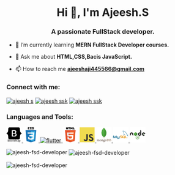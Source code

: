 <h1 align="center">Hi 👋, I'm Ajeesh.S</h1>
<h3 align="center">A passionate FullStack developer.</h3>

- 🌱 I’m currently learning **MERN FullStack Developer courses.**

- 💬 Ask me about **HTML,CSS,Bacis JavaScript.**

- 📫 How to reach me **ajeeshaji445566@gmail.com**

<h3 align="left">Connect with me:</h3>
<p align="left">
<a href="https://linkedin.com/in/ajeesh s" target="blank"><img align="center" src="https://raw.githubusercontent.com/rahuldkjain/github-profile-readme-generator/master/src/images/icons/Social/linked-in-alt.svg" alt="ajeesh s" height="30" width="40" /></a>
<a href="https://fb.com/ajeesh ssk" target="blank"><img align="center" src="https://raw.githubusercontent.com/rahuldkjain/github-profile-readme-generator/master/src/images/icons/Social/facebook.svg" alt="ajeesh ssk" height="30" width="40" /></a>
<a href="https://instagram.com/ajeesh ssk" target="blank"><img align="center" src="https://raw.githubusercontent.com/rahuldkjain/github-profile-readme-generator/master/src/images/icons/Social/instagram.svg" alt="ajeesh ssk" height="30" width="40" /></a>
</p>

<h3 align="left">Languages and Tools:</h3>
<p align="left"> <a href="https://getbootstrap.com" target="_blank" rel="noreferrer"> <img src="https://raw.githubusercontent.com/devicons/devicon/master/icons/bootstrap/bootstrap-plain-wordmark.svg" alt="bootstrap" width="40" height="40"/> </a> <a href="https://www.w3schools.com/css/" target="_blank" rel="noreferrer"> <img src="https://raw.githubusercontent.com/devicons/devicon/master/icons/css3/css3-original-wordmark.svg" alt="css3" width="40" height="40"/> </a> <a href="https://flutter.dev" target="_blank" rel="noreferrer"> <img src="https://www.vectorlogo.zone/logos/flutterio/flutterio-icon.svg" alt="flutter" width="40" height="40"/> </a> <a href="https://www.w3.org/html/" target="_blank" rel="noreferrer"> <img src="https://raw.githubusercontent.com/devicons/devicon/master/icons/html5/html5-original-wordmark.svg" alt="html5" width="40" height="40"/> </a> <a href="https://developer.mozilla.org/en-US/docs/Web/JavaScript" target="_blank" rel="noreferrer"> <img src="https://raw.githubusercontent.com/devicons/devicon/master/icons/javascript/javascript-original.svg" alt="javascript" width="40" height="40"/> </a> <a href="https://www.mongodb.com/" target="_blank" rel="noreferrer"> <img src="https://raw.githubusercontent.com/devicons/devicon/master/icons/mongodb/mongodb-original-wordmark.svg" alt="mongodb" width="40" height="40"/> </a> <a href="https://www.mysql.com/" target="_blank" rel="noreferrer"> <img src="https://raw.githubusercontent.com/devicons/devicon/master/icons/mysql/mysql-original-wordmark.svg" alt="mysql" width="40" height="40"/> </a> <a href="https://nodejs.org" target="_blank" rel="noreferrer"> <img src="https://raw.githubusercontent.com/devicons/devicon/master/icons/nodejs/nodejs-original-wordmark.svg" alt="nodejs" width="40" height="40"/> </a> </p>

<p><img align="left" src="https://github-readme-stats.vercel.app/api/top-langs?username=ajeesh-fsd-developer&show_icons=true&locale=en&layout=compact" alt="ajeesh-fsd-developer" /></p>

<p>&nbsp;<img align="center" src="https://github-readme-stats.vercel.app/api?username=ajeesh-fsd-developer&show_icons=true&locale=en" alt="ajeesh-fsd-developer" /></p>

<p><img align="center" src="https://github-readme-streak-stats.herokuapp.com/?user=ajeesh-fsd-developer&" alt="ajeesh-fsd-developer" /></p>
